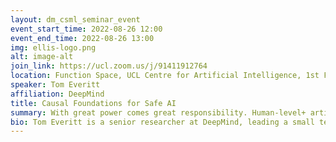 ```yaml
---
layout: dm_csml_seminar_event
event_start_time: 2022-08-26 12:00
event_end_time: 2022-08-26 13:00
img: ellis-logo.png
alt: image-alt
join_link: https://ucl.zoom.us/j/91411912764
location: Function Space, UCL Centre for Artificial Intelligence, 1st Floor, 90 High Holborn, London WC1V 6BH
speaker: Tom Everitt
affiliation: DeepMind
title: Causal Foundations for Safe AI
summary: With great power comes great responsibility. Human-level+ artificial general intelligence (AGI) may become humanity’s best friend or worst enemy, depending on whether we manage to align its behavior with human interests or not. To overcome this challenge, we must identify the potential pitfalls and develop effective mitigation strategies. In this talk, I’ll argue that (Pearlian) causality offers a useful formal framework for reasoning about AI risk, and describe some of our recent work on this topic. In particular, I’ll cover causal definitions of incentives, agents, side effects, generalization, and preference manipulation, and discuss how techniques like recursion, interpretability, impact measures, incentive design, and path-specific effects can combine to address AGI risks.
bio: Tom Everitt is a senior researcher at DeepMind, leading a small team on causal approaches to AGI safety. He holds a PhD from Australian National University, where he wrote the first PhD thesis fully focused on AGI safety under the supervision of Prof. Marcus Hutter.
---
```

